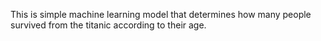 This is simple machine learning model that determines how many people survived from the titanic according to their age.
